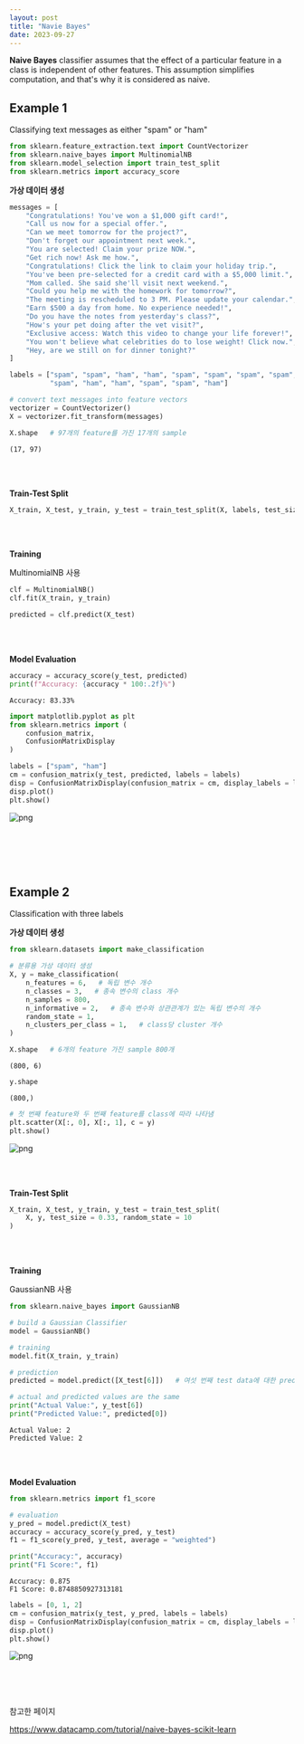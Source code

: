 ```yaml
---
layout: post
title: "Navie Bayes"
date: 2023-09-27
---
```



**Naive Bayes** classifier assumes that the effect of a particular feature in a class is independent of other features. This assumption simplifies computation, and that's why it is considered as naive.

## Example 1

Classifying text messages as either "spam" or "ham"


```python
from sklearn.feature_extraction.text import CountVectorizer
from sklearn.naive_bayes import MultinomialNB
from sklearn.model_selection import train_test_split
from sklearn.metrics import accuracy_score
```

**가상 데이터 생성**


```python
messages = [
    "Congratulations! You've won a $1,000 gift card!",
    "Call us now for a special offer.",
    "Can we meet tomorrow for the project?",
    "Don't forget our appointment next week.",
    "You are selected! Claim your prize NOW.",
    "Get rich now! Ask me how.",
    "Congratulations! Click the link to claim your holiday trip.",
    "You've been pre-selected for a credit card with a $5,000 limit.",
    "Mom called. She said she'll visit next weekend.",
    "Could you help me with the homework for tomorrow?",
    "The meeting is rescheduled to 3 PM. Please update your calendar.",
    "Earn $500 a day from home. No experience needed!",
    "Do you have the notes from yesterday's class?",
    "How's your pet doing after the vet visit?",
    "Exclusive access: Watch this video to change your life forever!",
    "You won't believe what celebrities do to lose weight! Click now.",
    "Hey, are we still on for dinner tonight?"
]

labels = ["spam", "spam", "ham", "ham", "spam", "spam", "spam", "spam", "ham", "ham", "ham",
          "spam", "ham", "ham", "spam", "spam", "ham"]
```


```python
# convert text messages into feature vectors
vectorizer = CountVectorizer()
X = vectorizer.fit_transform(messages)
```


```python
X.shape   # 97개의 feature를 가진 17개의 sample
```




    (17, 97)


<br>
<br>

**Train-Test Split**


```python
X_train, X_test, y_train, y_test = train_test_split(X, labels, test_size = 0.3, random_state = 10)
```

<br>
<br>

**Training**

MultinomialNB 사용


```python
clf = MultinomialNB()
clf.fit(X_train, y_train)

predicted = clf.predict(X_test)
```

<br>
<br>


**Model Evaluation**


```python
accuracy = accuracy_score(y_test, predicted)
print(f"Accuracy: {accuracy * 100:.2f}%")
```

    Accuracy: 83.33%
    


```python
import matplotlib.pyplot as plt
from sklearn.metrics import (
    confusion_matrix,
    ConfusionMatrixDisplay
)

labels = ["spam", "ham"]
cm = confusion_matrix(y_test, predicted, labels = labels)
disp = ConfusionMatrixDisplay(confusion_matrix = cm, display_labels = labels)
disp.plot()
plt.show()
```


    
![png](/assets/output_13_0.png)
    

<br>
<br>
<br>
<br>

## Example 2

Classification with three labels


**가상 데이터 생성**


```python
from sklearn.datasets import make_classification

# 분류용 가상 데이터 생성
X, y = make_classification(
    n_features = 6,   # 독립 변수 개수
    n_classes = 3,   # 종속 변수의 class 개수
    n_samples = 800,
    n_informative = 2,   # 종속 변수와 상관관계가 있는 독립 변수의 개수
    random_state = 1,
    n_clusters_per_class = 1,   # class당 cluster 개수
)
```


```python
X.shape   # 6개의 feature 가진 sample 800개
```




    (800, 6)




```python
y.shape
```




    (800,)




```python
# 첫 번째 feature와 두 번째 feature를 class에 따라 나타냄
plt.scatter(X[:, 0], X[:, 1], c = y)
plt.show()
```


    
![png](/assets/output_18_0.png)
    

<br>
<br>


**Train-Test Split**


```python
X_train, X_test, y_train, y_test = train_test_split(
    X, y, test_size = 0.33, random_state = 10
)
```

<br>
<br>

**Training**

GaussianNB 사용


```python
from sklearn.naive_bayes import GaussianNB

# build a Gaussian Classifier
model = GaussianNB()

# training
model.fit(X_train, y_train)

# prediction
predicted = model.predict([X_test[6]])   # 여섯 번째 test data에 대한 prediction

# actual and predicted values are the same
print("Actual Value:", y_test[6])
print("Predicted Value:", predicted[0])
```

    Actual Value: 2
    Predicted Value: 2
    

<br>
<br>

**Model Evaluation**


```python
from sklearn.metrics import f1_score

# evaluation
y_pred = model.predict(X_test)
accuracy = accuracy_score(y_pred, y_test)
f1 = f1_score(y_pred, y_test, average = "weighted")

print("Accuracy:", accuracy)
print("F1 Score:", f1)
```

    Accuracy: 0.875
    F1 Score: 0.8748850927313181
    


```python
labels = [0, 1, 2]
cm = confusion_matrix(y_test, y_pred, labels = labels)
disp = ConfusionMatrixDisplay(confusion_matrix = cm, display_labels = labels)
disp.plot()
plt.show()
```


    
![png](/assets/output_25_0.png)
    

<br>
<br>
<br>

참고한 페이지

https://www.datacamp.com/tutorial/naive-bayes-scikit-learn

